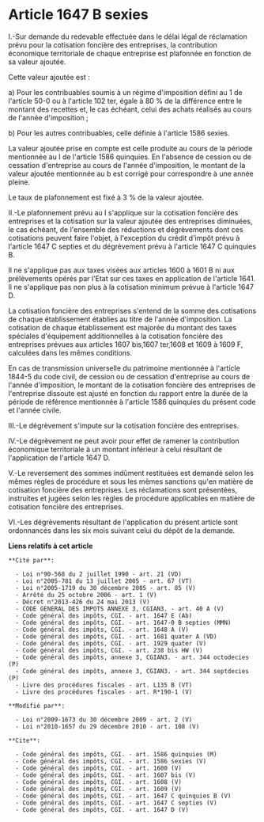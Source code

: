 # Article 1647 B sexies

I.-Sur demande du redevable effectuée dans le délai légal de réclamation prévu pour la cotisation foncière des entreprises,
la contribution économique territoriale de chaque entreprise est plafonnée en fonction de sa valeur ajoutée. 

Cette valeur ajoutée est : 

a) Pour les contribuables soumis à un régime d'imposition défini au 1 de l'article 50-0 ou à l'article 102 ter, égale à 80 %
de la différence entre le montant des recettes et, le cas échéant, celui des achats réalisés au cours de l'année
d'imposition ; 

b) Pour les autres contribuables, celle définie à l'article 1586 sexies. 

La valeur ajoutée prise en compte est celle produite au cours de la période mentionnée au I de l'article 1586 quinquies. En
l'absence de cession ou de cessation d'entreprise au cours de l'année d'imposition, le montant de la valeur ajoutée
mentionnée au b est corrigé pour correspondre à une année pleine. 

Le taux de plafonnement est fixé à 3 % de la valeur ajoutée. 

II.-Le plafonnement prévu au I s'applique sur la cotisation foncière des entreprises et la cotisation sur la valeur ajoutée
des entreprises diminuées, le cas échéant, de l'ensemble des réductions et dégrèvements dont ces cotisations peuvent faire
l'objet, à l'exception du crédit d'impôt prévu à l'article 1647 C septies et du dégrèvement prévu à l'article 1647 C
quinquies B. 

Il ne s'applique pas aux taxes visées aux articles 1600 à 1601 B ni aux prélèvements opérés par l'Etat sur ces taxes en
application de l'article 1641. Il ne s'applique pas non plus à la cotisation minimum prévue à l'article 1647 D. 

La cotisation foncière des entreprises s'entend de la somme des cotisations de chaque établissement établies au titre de
l'année d'imposition. La cotisation de chaque établissement est majorée du montant des taxes spéciales d'équipement
additionnelles à la cotisation foncière des entreprises prévues aux articles 1607 bis,1607 ter,1608 et 1609 à 1609 F,
calculées dans les mêmes conditions. 

En cas de transmission universelle du patrimoine mentionnée à l'article 1844-5 du code civil, de cession ou de cessation
d'entreprise au cours de l'année d'imposition, le montant de la cotisation foncière des entreprises de l'entreprise dissoute
est ajusté en fonction du rapport entre la durée de la période de référence mentionnée à l'article 1586 quinquies du présent
code et l'année civile. 

III.-Le dégrèvement s'impute sur la cotisation foncière des entreprises. 

IV.-Le dégrèvement ne peut avoir pour effet de ramener la contribution économique territoriale à un montant inférieur à celui
résultant de l'application de l'article 1647 D.

V.-Le reversement des sommes indûment restituées est demandé selon les mêmes règles de procédure et sous les mêmes sanctions
qu'en matière de cotisation foncière des entreprises. Les réclamations sont présentées, instruites et jugées selon les règles
de procédure applicables en matière de cotisation foncière des entreprises. 

VI.-Les dégrèvements résultant de l'application du présent article sont ordonnancés dans les six mois suivant celui du dépôt
de la demande.

**Liens relatifs à cet article**

	**Cité par**:

	  - Loi n°90-568 du 2 juillet 1990 - art. 21 (VD)
	  - Loi n°2005-781 du 13 juillet 2005 - art. 67 (VT)
	  - Loi n°2005-1719 du 30 décembre 2005 - art. 85 (V)
	  - Arrêté du 25 octobre 2006 - art. 1 (V)
	  - Décret n°2013-426 du 24 mai 2013 (V)
	  - CODE GENERAL DES IMPOTS ANNEXE 3, CGIAN3. - art. 40 A (V)
	  - Code général des impôts, CGI. - art. 1647 E (Ab)
	  - Code général des impôts, CGI. - art. 1647-0 B septies (MMN)
	  - Code général des impôts, CGI. - art. 1648 A (V)
	  - Code général des impôts, CGI. - art. 1681 quater A (VD)
	  - Code général des impôts, CGI. - art. 1929 quater (V)
	  - Code général des impôts, CGI. - art. 238 bis HW (V)
	  - Code général des impôts, annexe 3, CGIAN3. - art. 344 octodecies (P)
	  - Code général des impôts, annexe 3, CGIAN3. - art. 344 septdecies (P)
	  - Livre des procédures fiscales - art. L135 B (VT)
	  - Livre des procédures fiscales - art. R*190-1 (V)

	**Modifié par**:

	  - Loi n°2009-1673 du 30 décembre 2009 - art. 2 (V)
	  - Loi n°2010-1657 du 29 décembre 2010 - art. 108 (V)

	**Cite**:

	  - Code général des impôts, CGI. - art. 1586 quinquies (M)
	  - Code général des impôts, CGI. - art. 1586 sexies (V)
	  - Code général des impôts, CGI. - art. 1600 (V)
	  - Code général des impôts, CGI. - art. 1607 bis (V)
	  - Code général des impôts, CGI. - art. 1608 (V)
	  - Code général des impôts, CGI. - art. 1609 (V)
	  - Code général des impôts, CGI. - art. 1647 C quinquies B (V)
	  - Code général des impôts, CGI. - art. 1647 C septies (V)
	  - Code général des impôts, CGI. - art. 1647 D (V)
